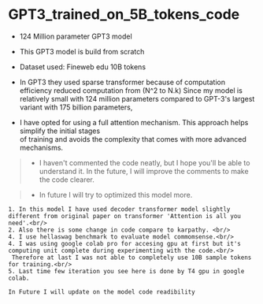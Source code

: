 # GPT3_trained_on_5B_tokens_code

* 124 Million parameter GPT3 model <br/>
* This GPT3 model is build from scratch <br/>
* Dataset used: Fineweb edu 10B tokens <br/>

* In GPT3 they used sparse transformer because of computation efficiency reduced computation from (N^2 to N.k)
Since my model is relatively small with 124 million parameters compared to GPT-3's largest variant with 175 billion parameters,<br/>
* I have opted for using a full attention mechanism. This approach helps simplify the initial stages <br/>
of training and avoids the complexity that comes with more advanced mechanisms.


> *  I haven't commented the code neatly, but I hope you'll be able to understand it.
     In the future, I will improve the comments to make the code clearer. <br/>
     
> * In future I will try to optimized this model more.



```
1. In this model I have used decoder transformer model slightly different from original paper on transformer 'Attention is all you need'.<br/>
2. Also there is some change in code compare to karpathy. <br/>
4. I use hellaswag benchmark to evaluate model commomsense.<br/>
4. I was using google colab pro for accesing gpu at first but it's computing unit complete during experimenting with the code.<br/>
 Therefore at last I was not able to completely use 10B sample tokens for training.<br/>
5. Last time few iteration you see here is done by T4 gpu in google colab.

In Future I will update on the model code readibility
```

